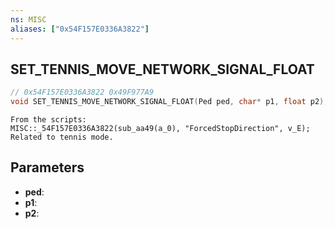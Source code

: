 ```yaml
---
ns: MISC
aliases: ["0x54F157E0336A3822"]
---
```

## SET_TENNIS_MOVE_NETWORK_SIGNAL_FLOAT

```c
// 0x54F157E0336A3822 0x49F977A9
void SET_TENNIS_MOVE_NETWORK_SIGNAL_FLOAT(Ped ped, char* p1, float p2);
```

```
From the scripts:
MISC::_54F157E0336A3822(sub_aa49(a_0), "ForcedStopDirection", v_E);
Related to tennis mode.
```

## Parameters
* **ped**: 
* **p1**: 
* **p2**: 

